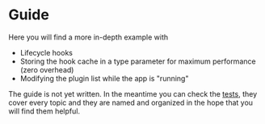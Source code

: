 # Guide

Here you will find a more in-depth example with

- Lifecycle hooks
- Storing the hook cache in a type parameter for maximum performance (zero overhead)
- Modifying the plugin list while the app is "running"

The guide is not yet written. In the meantime you can check the [tests](https://github.com/tisztamo/Plugins.jl/blob/master/test/runtests.jl), they cover every topic and they are named and organized in the hope that you will find them helpful.